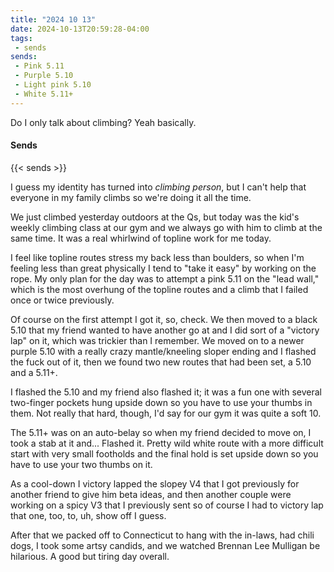 ```yaml
---
title: "2024 10 13"
date: 2024-10-13T20:59:28-04:00
tags:
 - sends
sends:
 - Pink 5.11
 - Purple 5.10
 - Light pink 5.10
 - White 5.11+
---
```


Do I only talk about climbing? Yeah basically.<!--more-->

#### Sends

{{< sends >}}

I guess my identity has turned into *climbing person*, but I can't help that
everyone in my family climbs so we're doing it all the time.

We just climbed yesterday outdoors at the Qs, but today was the kid's weekly
climbing class at our gym and we always go with him to climb at the same time.
It was a real whirlwind of topline work for me today.

I feel like topline routes stress my back less than boulders, so when I'm
feeling less than great physically I tend to "take it easy" by working on the
rope. My only plan for the day was to attempt a pink 5.11 on the "lead wall,"
which is the most overhung of the topline routes and a climb that I failed once
or twice previously.

Of course on the first attempt I got it, so, check. We then moved to a black
5.10 that my friend wanted to have another go at and I did sort of a "victory
lap" on it, which was trickier than I remember. We moved on to a newer purple
5.10 with a really crazy mantle/kneeling sloper ending and I flashed the fuck
out of it, then we found two new routes that had been set, a 5.10 and a 5.11+.

I flashed the 5.10 and my friend also flashed it; it was a fun one with several
two-finger pockets hung upside down so you have to use your thumbs in them. Not
really that hard, though, I'd say for our gym it was quite a soft 10.

The 5.11+ was on an auto-belay so when my friend decided to move on, I took a
stab at it and... Flashed it. Pretty wild white route with a more difficult
start with very small footholds and the final hold is set upside down so you
have to use your two thumbs on it.

As a cool-down I victory lapped the slopey V4 that I got previously for another
friend to give him beta ideas, and then another couple were working on a spicy
V3 that I previously sent so of course I had to victory lap that one, too, to,
uh, show off I guess.

After that we packed off to Connecticut to hang with the in-laws, had chili
dogs, I took some artsy candids, and we watched Brennan Lee Mulligan be
hilarious. A good but tiring day overall.
